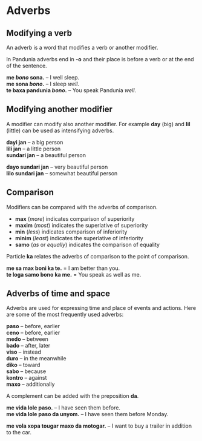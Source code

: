 # Adverbs

## Modifying a verb

An adverb is a word that modifies a verb or another modifier.

In Pandunia adverbs end in **-o** and their place is before a verb
or at the end of the sentence.

**me _bono_ sona.**
– I well sleep.  
**me sona _bono_.**
– I sleep _well_.  
**te baxa pandunia _bono_.**
– You speak Pandunia _well_.

## Modifying another modifier

A modifier can modify also another modifier.
For example **day** (big) and **lil** (little) can be used as intensifying adverbs.

**dayi jan**
– a big person  
**lili jan**
– a little person  
**sundari jan**
– a beautiful person

**dayo sundari jan**
– very beautiful person  
**lilo sundari jan**
– somewhat beautiful person


## Comparison

Modifiers can be compared with the adverbs of comparison.

- **max**
  (_more_) indicates comparison of superiority
- **maxim**
  (_most_) indicates the superlative of superiority
- **min**
  (_less_) indicates comparison of inferiority
- **minim**
  (_least_) indicates the superlative of inferiority
- **samo**
  (_as_ or _equally_) indicates the comparison of equality

Particle
**ka**
relates the adverbs of comparison to the point of comparison.

**me sa max boni ka te.**
= I am better than you.  
**te loga samo bono ka me.**
= You speak as well as me.


## Adverbs of time and space

Adverbs are used for expressing time and place of events and actions.
Here are some of the most frequently used adverbs:

**paso**
– before, earlier  
**ceno**
– before, earlier  
**medo**
– between  
**bado**
– after, later  
**viso**
– instead  
**duro**
– in the meanwhile  
**diko**
– toward  
**sabo**
– because  
**kontro**
– against  
**maxo**
– additionally  

A complement can be added with the preposition **da**.

**me vida lole paso.**
– I have seen them before.  
**me vida lole paso da unyom.**
– I have seen them before Monday.

**me vola xopa tougar maxo da motogar.**
– I want to buy a trailer in addition to the car.

